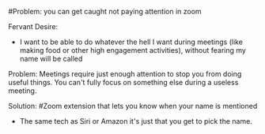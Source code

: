 #Problem: you can get caught not paying attention in zoom

Fervant Desire: 

- I want to be able to do whatever the hell I want during meetings (like making food or other high engagement activities), without fearing my name will be called

Problem: Meetings require just enough attention to stop you from doing useful things. You can't fully focus on something else during a useless meeting. 

Solution: #Zoom extension that lets you know when your name is mentioned 

- The same tech as Siri or Amazon it's just that you get to pick the name. 